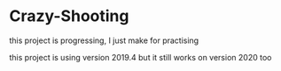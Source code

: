 # Crazy-Shooting
this project is progressing, I just make for practising

this project is using version 2019.4 but it still works on version 2020 too
